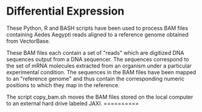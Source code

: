 Differential Expression
=======================
These Python, R and BASH scripts have been used to process BAM files containing Aedes Aegypti reads aligned to a reference genome obtained from VectorBase.

These BAM files each contain a set of "reads" which are digitized DNA sequences output from a DNA sequencer. The sequences correspond to the set of mRNA molecules extracted from an organism under a particular experimental condition. The sequences in the BAM files have been mapped to an "reference genome" and thus contain the corresponding numeric positions to which they map in the reference.

The script copy_bam.sh moves the BAM files stored on the local computer to an external hard drive labeled JAXI. 
			==========
	
